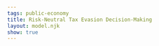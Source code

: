 ```yaml
---
tags: public-economy
title: Risk-Neutral Tax Evasion Decision-Making
layout: model.njk
show: true
---
```

<script>
const myCalculator = new EconVision(true);

//set graph
myCalculator.setGraphs({'engine':'desmos','idDiv':'TaxEvasion','height':'650px','width':'100','left':'-25','right':'150','bottom':'-15','top':'100','copy':true,'expressions':false,'zoomFit':true,'showXAxis':true,'showYAxis':true,'xAxisLabel':'Tax Evasion Amount($)','yAxisLabel':'Expected Monetary Value($)'});

//inputs
myCalculator.addSliderInput({'idDiv':'taxRate','title':'Tax Rate(%)','latex':'T_{rate}','min':'0','max':'100','step':'0.01','defaultValue':'50','listGraphs':[0]});
myCalculator.addSliderInput({'idDiv':'baseprobabilitycaught','title':'Base Probability of Getting Caught (%)','latex':'P_b','min':'0','max':'100','step':'0.01','defaultValue':'20','listGraphs':[0]});
myCalculator.addSliderInput({'idDiv':'increaseprobabilitycaught','title':'Probability Increase per $1,000 Evasion (%)','latex':'P_i','min':'0.01','max':'100','step':'0.01','defaultValue':'1','listGraphs':[0]});
myCalculator.addSliderInput({'idDiv':'penaltycaught','title':'Penalty for Getting Caught ($)','latex':'p_c','min':'0','max':'100000','step':'0.01','defaultValue':'5000','listGraphs':[0]});
myCalculator.line();
myCalculator.addSliderInput({'idDiv':'evasionamount','title':'Evasion Amount ($)','latex':'E_{amt}','min':'0','max':'B_{r}','step':'0.01','defaultValue':'20000','listGraphs':[0]});


//calculations
myCalculator.addExpression({'idDiv':'probability','latex':"P=\\frac{P_{b}}{100}+\\frac{P_{i}}{100}\\cdot\\frac{x}{1000}",'hidden':true,'listGraphs':[0]});
myCalculator.addExpression({'idDiv':'findExpectedCostAmt','latex':"E_{c}=f_{c}\\left(E_{amt}\\right)",'listGraphs':[0]});
myCalculator.addExpression({'idDiv':'findExpectedBenefitAmt','latex':"E_{b}=f_{b}\\left(E_{amt}\\right)",'listGraphs':[0]});


//draw lines
myCalculator.addExpression({'idDiv':'expectedBenefit','latex':"f_b\\left(x\\right)=\\frac{T_{rate}}{100}x\\cdot\\left(1-P\\right)",'color':'#09aa14','listGraphs':[0]});
myCalculator.addExpression({'idDiv':'expectedCost','latex':"f_c\\left(x\\right)=p_c\\cdot P",'color':'#e60000','listGraphs':[0]});
myCalculator.addExpression({'idDiv':'drawLineEvasion','latex':"x=E_{amt}\\left\\{0<y<f_{b}\\left(x\\right)\\right\\}",'color':'#338bff','listGraphs':[0]});
myCalculator.addExpression({'idDiv':'drawLineEvasionDashed','latex':"x=o_{x}\\left\\{0<y<f_{b}\\left(x\\right)\\right\\}",'color':'#bb00ff','lineStyle':Desmos.Styles.DASHED,'lineWidth':'1','listGraphs':[0]});
myCalculator.addExpression({'idDiv':'ExpectedNetValue','latex':'E_{n}=E_{b}-E_{c}','listGraphs':[0]});


//draw points
myCalculator.addLabel({'idDiv':'draggableEvasion','latex':"\\left(E_{amt},0\\right)",'label':'Drag Me','showLabel':true,'dragMode':Desmos.DragModes.X,'color':'#338bff','listGraphs':[0]});
myCalculator.addLabel({'idDiv':'LabelExpectedCost','latex':"\\left(E_{amt},f_{c}\\left(E_{amt}\\right)\\right)",'label':'Expected Cost: $${E_{c}}','color':'#e60000','pointSize':'0','showLabel':true,'listGraphs':[0]});
myCalculator.addLabel({'idDiv':'LabelExpectedBenefit','latex':"\\left(E_{amt},f_{b}\\left(E_{amt}\\right)\\right)",'label':'Expected Benefit: $${E_{b}}','color':'#09aa14','pointSize':'0','showLabel':true,'listGraphs':[0]});
myCalculator.addLabel({'idDiv':'LabelExpectedNet','latex':"\\left(o_{x},\\frac{f_{b}\\left(o_{x}\\right)}{2}\\right)",'label':'Expected Net: $${E_{n}}','color':'#7024ff','pointSize':'0','listGraphs':[0]});

myCalculator.addSwitchInput({'idDiv':'switchShowLabels','title':'Show Labels','hideToggle':true,'defaultState':true,'idDivs':["LabelExpectedCost", "LabelExpectedBenefit", "LabelExpectedNet"],'listGraphs':[0]});

//draw MB/MC
myCalculator.addExpression({'idDiv':'MB','latex':"g_{b}\\left(x\\right)=f_{b}'\\left(x\\right)",'hidden':true,'color':'#1fff4b','listGraphs':[0]});
myCalculator.addExpression({'idDiv':'MC','latex':"g_{c}\\left(x\\right)=f_{c}'\\left(x\\right)",'hidden':true,'color':'#fe6262','listGraphs':[0]});


//calc MC=MB
myCalculator.addExpression({'idDiv':'findOptimalEvasionX','latex':"g_{b}\\left(o_{x}\\right)\\sim g_{c}\\left(o_{x}\\right)",'listGraphs':[0]});
myCalculator.addLabel({'idDiv':'LabelOptimalEvasion','latex':"\\left(o_{x},g_{b}\\left(o_{x}\\right)\\right)",'label':'Optimal Evasion: $${o_{x}}','color':'#bb00ff','pointStyle':Desmos.Styles.OPEN,'showLabel':true,'listGraphs':[0]});



//setbounds
myCalculator.addExpression({'idDiv':'findMaxPointX','latex':"f_{b}'\\left(m_{x}\\right)\\sim0",'hidden':true,'listGraphs':[0]});
myCalculator.addExpression({'idDiv':'findTopBound','latex':"B_{t}=f_{b}\\left(m_{x}\\right)",'hidden':true,'listGraphs':[0]});
myCalculator.addExpression({'idDiv':'findRightBound','latex':"B_{r}=m_{x}\\cdot2",'hidden':true,'listGraphs':[0]});
myCalculator.setBounds({'top':'B_{t}','right':'B_{r}','tolerance':'1.1','mtolerance':'1.2','listGraphs':[0]});


//instructions
myCalculator.setInstructions({'title':'Tax Rate Input','content':'The tax rate, expressed as a percentage of one`s income, is a fundamental component in our evaluation of tax evasion incentives. By adjusting the tax rate using the slider provided, you can observe the interplay between tax rates and the subsequent enticement for evasion. It is essential to recognize that while higher tax rates may generate increased motivation for evasion, the risks associated with such behavior concurrently escalate.'});
myCalculator.setInstructions({'title':'Base Probability of Getting Caught Input','content':'The base probability of detection is the initial likelihood that an individual will be apprehended for tax evasion, exclusive of any additional probability increases stemming from the amount evaded. This variable is a crucial aspect of our analysis as it establishes the baseline risk associated with tax evasion. To modify the base probability, utilize the slider and select the desired percentage value. A higher base probability implies more rigorous tax enforcement mechanisms in place.'});
myCalculator.setInstructions({'title':'Probability Increase per $1,000 Evasion Input','content':'The probability increase per $1,000 of evasion represents the incremental risk of apprehension associated with each additional $1,000 evaded. This value illustrates the compounding nature of risk as the amount of tax evasion rises. To explore varying levels of risk, adjust the probability increase per $1,000 of evasion using the slider. Higher values of this parameter indicate a more stringent enforcement environment with greater deterrence for tax evasion.'});
myCalculator.setInstructions({'title':'Penalty for Getting Caught Input','content':'The penalty input quantifies the supplementary financial burden imposed on individuals found guilty of tax evasion, over and above the repayment of evaded taxes. This parameter assists in evaluating the potential repercussions of tax evasion. To establish the appropriate penalty amount, simply manipulate the slider to select the desired dollar value. It is important to consider that higher penalty amounts generally act as a deterrent for engaging in tax evasion.'});
myCalculator.setInstructions({'title':'Evasion Amount Input','content':'The evasion amount input serves to define the specific sum of taxes an individual is considering evading, directly influencing both potential gains and costs associated with such behavior. To explore various evasion amounts, adjust the slider or directly interact with the light blue draggable component on the graph. As you modify the evasion amount, the graph will dynamically adapt, offering a comprehensive visual representation of the intricate relationships between tax evasion variables. \\theory{"Marginal Benefit and Marginal Cost Equilibrium (MB=MC)","In the context of tax evasion, the optimal amount occurs when the marginal benefit (MB) of evading taxes is equal to the marginal cost (MC) of doing so. The marginal benefit represents the additional monetary savings from evading a specific increment of taxes, while the marginal cost reflects the increased risk of being caught and the associated penalties. A risk-neutral taxpayer will engage in tax evasion up to the point where the MB equals the MC, as this equilibrium represents the optimal balance between the potential gains and risks associated with tax evasion."}'});

myCalculator.setScriptPackage({'replaceTheory':true});
</script>